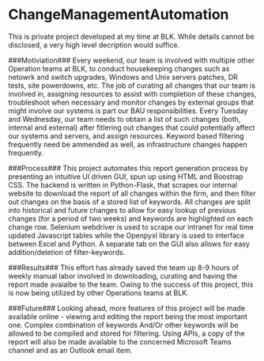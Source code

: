 # ChangeManagementAutomation

This is private project developed at my time at BLK.
While details cannot be disclosed, a very high level decription would suffice.

###Motiviation###
Every weekend, our team is involved with multiple other Operation teams at BLK, to conduct housekeeping changes such as netowrk and switch upgrades, Windows and Unix servers patches,
DR tests, site powerdowns, etc.
The job of curating all changes that our team is involved in, assigning resources to assist with completion of these changes, troubleshoot when necessary and monitor changes by external groups that might involve our systems is part our BAU responsibilities.
Every Tuesday and Wednesday, our team needs to obtain a list of such changes (both, internal and external) after fitlering out changes that could potentially affect our systems and servers, and assign resources. 
Keyword based filtering frequently need be ammended as well, as infrastructure changes happen frequently.

###Process###
This project automates this report generation process by presenting an intuitive UI driven GUI, spun up using HTML and Boostrap CSS.
The backend is written in Python-Flask, that scrapes our internal website to download the report of all changes within the firm, and then filter out changes on the basis of a stored list of keywords.
All changes are split into historical and future changes to allow for easy lookup of previous changes (for a period of two weeks) and keywords are highlighted on each change row.
Selenium webdriver is used to scrape our intranet for real time updated Javascript tables while the Openpyxl library is used to interface between Excel and Python. 
A separate tab on the GUI also allows for easy addition/deletion of filter-keywords.

###Results###
This effort has already saved the team up 8-9 hours of weekly manual labor involved in downloading, curating and having the report made avaialbe to the team.
Owing to the success of this project, this is now being utilized by other Operations teams at BLK. 

###Future###
Looking ahead, more features of this project will be made available online - viewing and editing the report being the most important one.
Complex combination of keywords And/Or other keywords will be allowed to be compiled and stored for filtering.
Using APIs, a copy of the report will also be made available to the concerned Microsoft Teams channel and as an Outlook email item.
